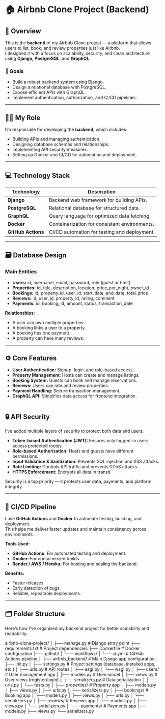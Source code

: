 # 🏠 Airbnb Clone Project (Backend)

## 📘 Overview
This is the **backend** of my Airbnb Clone project — a platform that allows users to list, book, and review properties just like Airbnb.  
I designed it with a focus on scalability, security, and clean architecture using **Django**, **PostgreSQL**, and **GraphQL**.

### 🎯 Goals
- Build a robust backend system using Django.
- Design a relational database with PostgreSQL.
- Expose efficient APIs with GraphQL.
- Implement authentication, authorization, and CI/CD pipelines.

---

## 👨‍💻 My Role
I’m responsible for developing the **backend**, which includes:
- Building APIs and managing authentication.
- Designing database schemas and relationships.
- Implementing API security measures.
- Setting up Docker and CI/CD for automation and deployment.

---

## 💻 Technology Stack
| Technology | Description |
|-------------|-------------|
| **Django** | Backend web framework for building APIs. |
| **PostgreSQL** | Relational database for structured data. |
| **GraphQL** | Query language for optimized data fetching. |
| **Docker** | Containerization for consistent environments. |
| **GitHub Actions** | CI/CD automation for testing and deployment. |

---

## 🗃️ Database Design
### **Main Entities**
- **Users:** id, username, email, password, role (guest or host)  
- **Properties:** id, title, description, location, price_per_night, owner_id  
- **Bookings:** id, property_id, user_id, start_date, end_date, total_price  
- **Reviews:** id, user_id, property_id, rating, comment  
- **Payments:** id, booking_id, amount, status, transaction_date  

**Relationships:**
- A user can own multiple properties.  
- A booking links a user to a property.  
- A booking has one payment.  
- A property can have many reviews.

---

## ⚙️ Core Features
- **User Authentication:** Signup, login, and role-based access.  
- **Property Management:** Hosts can create and manage listings.  
- **Booking System:** Guests can book and manage reservations.  
- **Reviews:** Users can rate and review properties.  
- **Payment Handling:** Secure transaction management.  
- **GraphQL API:** Simplifies data access for frontend integration.

---

## 🔒 API Security
I’ve added multiple layers of security to protect both data and users:

- **Token-based Authentication (JWT):** Ensures only logged-in users access protected routes.  
- **Role-based Authorization:** Hosts and guests have different permissions.  
- **Input Validation & Sanitization:** Prevents SQL injection and XSS attacks.  
- **Rate Limiting:** Controls API traffic and prevents DDoS attacks.  
- **HTTPS Enforcement:** Encrypts all data in transit.

Security is a top priority — it protects user data, payments, and platform integrity.

---

## 🚀 CI/CD Pipeline
I use **GitHub Actions** and **Docker** to automate testing, building, and deployment.  
This helps me deliver faster updates and maintain consistency across environments.

**Tools Used:**
- **GitHub Actions:** For automated testing and deployment.  
- **Docker:** For containerized builds.  
- **Render / AWS / Heroku:** For hosting and scaling the backend.

**Benefits:**
- Faster releases.  
- Early detection of bugs.  
- Reliable, repeatable deployments.

---

## 🗂️ Folder Structure
Here’s how I’ve organized my backend project for better scalability and readability:

airbnb-clone-project/
│
├── manage.py # Django entry point
├── requirements.txt # Project dependencies
├── Dockerfile # Docker configuration
├── .github/
│ └── workflows/
│ └── ci.yml # GitHub Actions pipeline
│
├── airbnb_backend/ # Main Django app configuration
│ ├── init.py
│ ├── settings.py # Project settings (database, installed apps, etc.)
│ ├── urls.py # API routes
│ ├── asgi.py
│ └── wsgi.py
│
├── users/ # User management app
│ ├── models.py # User model
│ ├── views.py # User views (register/login)
│ ├── serializers.py # Data serialization
│ ├── urls.py
│ └── tests.py
│
├── properties/ # Property app
│ ├── models.py
│ ├── views.py
│ ├── urls.py
│ └── serializers.py
│
├── bookings/ # Booking app
│ ├── models.py
│ ├── views.py
│ ├── urls.py
│ └── serializers.py
│
├── reviews/ # Reviews app
│ ├── models.py
│ ├── views.py
│ └── serializers.py
│
└── payments/ # Payments app
├── models.py
├── views.py
└── serializers.py
